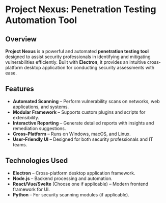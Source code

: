 # Project Nexus: Penetration Testing Automation Tool

## Overview
**Project Nexus** is a powerful and automated **penetration testing tool** designed to assist security professionals in identifying and mitigating vulnerabilities efficiently. Built with **Electron**, it provides an intuitive cross-platform desktop application for conducting security assessments with ease.

## Features
- **Automated Scanning** – Perform vulnerability scans on networks, web applications, and systems.  
- **Modular Framework** – Supports custom plugins and scripts for extensibility.  
- **Interactive Reporting** – Generate detailed reports with insights and remediation suggestions.  
- **Cross-Platform** – Runs on Windows, macOS, and Linux.  
- **User-Friendly UI** – Designed for both security professionals and IT teams.  

## Technologies Used
- **Electron** – Cross-platform desktop application framework.  
- **Node.js** – Backend processing and automation.  
- **React/Vue/Svelte** (Choose one if applicable) – Modern frontend framework for UI.  
- **Python** – For security scanning modules (if applicable).  
